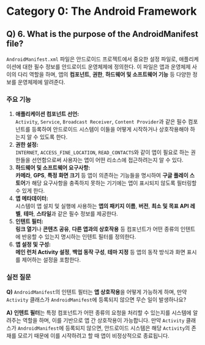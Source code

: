 # Category 0: The Android Framework

## Q) 6. What is the purpose of the AndroidManifest file?

`AndroidManifest.xml` 파일은 안드로이드 프로젝트에서 중요한 설정 파일로, 애플리케이션에 대한 필수 정보를 안드로이드 운영체제에 정의한다.
이 파일은 앱과 운영체제 사이의 다리 역할을 하며, 앱의 **컴포넌트**, **권한**, **하드웨어 및 소프트웨어 기능** 등 다양한 정보를 운영체제에 알려준다.

### 주요 기능

1. **애플리케이션 컴포넌트 선언:**  
`Activity`, `Service`, `Broadcast Receiver`, `Content Provider`과 같은 필수 컴포넌트를 등록하여 안드로이드 시스템이 이들을 어떻게 시작하거나 상호작용해야 하는지 알 수 있도록 한다.
2. **권한 설정:**  
`INTERNET`, `ACCESS_FINE_LOCATION`, `READ_CONTACTS`와 같이 앱이 필요로 하는 권한들을 선언함으로써 사용자는 앱이 어떤 리소스에 접근하려는지 알 수 있다.
3. **하드웨어 및 소프트웨어 요구사항:**  
**카메라**, **GPS**, **특정 화면 크기** 등 앱이 의존하는 기능들을 명시하여 **구글 플레이 스토어**가 해당 요구사항을 충족하지 못하는 기기에는 앱이 표시되지 않도록 필터링할 수 있게 한다.
4. **앱 메타데이터:**  
시스템이 앱 설치 및 실행에 사용하는 **앱의 패키지 이름**, **버전**, **최소 및 목표 API 레벨**, **테마**, **스타일**과 같은 필수 정보를 제공한다.
5. **인텐트 필터:**  
**링크 열기**나 **콘텐츠 공유**, **다른 앱과의 상호작용** 등 컴포넌트가 어떤 종류의 인텐트에 반응할 수 있는지 명시하는 인텐트 필터를 정의한다.
6. **앱 설정 및 구성:**  
**메인 런처 Activity 설정**, **백업 동작 구성**, **테마 지정** 등 앱의 동작 방식과 화면 표시를 제어하는 설정을 포함한다.

### 실전 질문

**Q)** `AndroidManifest`의 인텐트 필터는 **앱 상호작용**을 어떻게 가능하게 하며, 만약 `Activity` 클래스가 `AndroidManifest`에 등록되지 않으면 무슨 일이 발생하나요?

**A)** **인텐트 필터**는 특정 컴포넌트가 어떤 종류의 요청을 처리할 수 있는지를 시스템에 알려주는 역할을 하며, 이를 기반으로 앱 간 상호작용이 가능합니다.
만약 `Activity` 클래스가 `AndroidManifest`에 등록되지 않으면, 안드로이드 시스템은 해당 `Activity`의 존재를 모르기 때문에 이를 시작하려고 할 때 앱이 비정상적으로 종료됩니다.